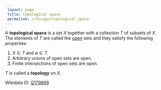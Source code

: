 ```yaml
---
 layout: page
 title: topological space
 permalink: /chicago/topological_space
---
```


A **topological space** is a set $X$ together with a collection $T$ of subsets of $X$. The elements of $T$ are called the [open](https://mathgloss.github.io/MathGloss/chicago/open) sets and they satisfy the following properties:
1. $X\in T$ and $\emptyset \in T$.
2. Arbitrary unions of open sets are open.
3. Finite intersections of open sets are open.

$T$ is called a **topology** on $X$.

Wikidata ID: [Q179899](https://www.wikidata.org/wiki/Q179899)